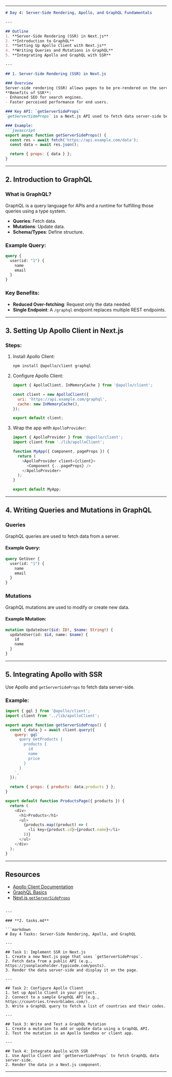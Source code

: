 
---



```markdown
# Day 4: Server-Side Rendering, Apollo, and GraphQL Fundamentals

---

## Outline
1. **Server-Side Rendering (SSR) in Next.js**
2. **Introduction to GraphQL**
3. **Setting Up Apollo Client with Next.js**
4. **Writing Queries and Mutations in GraphQL**
5. **Integrating Apollo and GraphQL with SSR**

---

## 1. Server-Side Rendering (SSR) in Next.js

### Overview
Server-side rendering (SSR) allows pages to be pre-rendered on the server and delivered as fully populated HTML to the client.  
**Benefits of SSR**:
- Enhanced SEO for search engines.
- Faster perceived performance for end users.

### Key API: `getServerSideProps`
`getServerSideProps` is a Next.js API used to fetch data server-side before rendering.

### Example:
```javascript
export async function getServerSideProps() {
  const res = await fetch('https://api.example.com/data');
  const data = await res.json();

  return { props: { data } };
}
```

---

## 2. Introduction to GraphQL

### What is GraphQL?
GraphQL is a query language for APIs and a runtime for fulfilling those queries using a type system.  
- **Queries**: Fetch data.
- **Mutations**: Update data.
- **Schema/Types**: Define structure.

### Example Query:
```graphql
query {
  user(id: "1") {
    name
    email
  }
}
```

### Key Benefits:
- **Reduced Over-fetching**: Request only the data needed.
- **Single Endpoint**: A `/graphql` endpoint replaces multiple REST endpoints.

---

## 3. Setting Up Apollo Client in Next.js

### Steps:
1. Install Apollo Client:
   ```bash
   npm install @apollo/client graphql
   ```
2. Configure Apollo Client:
   ```javascript
   import { ApolloClient, InMemoryCache } from '@apollo/client';

   const client = new ApolloClient({
     uri: 'https://api.example.com/graphql',
     cache: new InMemoryCache(),
   });

   export default client;
   ```

3. Wrap the app with `ApolloProvider`:
   ```javascript
   import { ApolloProvider } from '@apollo/client';
   import client from './lib/apolloClient';

   function MyApp({ Component, pageProps }) {
     return (
       <ApolloProvider client={client}>
         <Component {...pageProps} />
       </ApolloProvider>
     );
   }

   export default MyApp;
   ```

---

## 4. Writing Queries and Mutations in GraphQL

### Queries
GraphQL queries are used to fetch data from a server.

#### Example Query:
```graphql
query GetUser {
  user(id: "1") {
    name
    email
  }
}
```

### Mutations
GraphQL mutations are used to modify or create new data.

#### Example Mutation:
```graphql
mutation UpdateUser($id: ID!, $name: String!) {
  updateUser(id: $id, name: $name) {
    id
    name
  }
}
```

---

## 5. Integrating Apollo with SSR

Use Apollo and `getServerSideProps` to fetch data server-side.

### Example:
```javascript
import { gql } from '@apollo/client';
import client from '../lib/apolloClient';

export async function getServerSideProps() {
  const { data } = await client.query({
    query: gql`
      query GetProducts {
        products {
          id
          name
          price
        }
      }
    `,
  });

  return { props: { products: data.products } };
}

export default function ProductsPage({ products }) {
  return (
    <div>
      <h1>Products</h1>
      <ul>
        {products.map((product) => (
          <li key={product.id}>{product.name}</li>
        ))}
      </ul>
    </div>
  );
}
```

---

## Resources
- [Apollo Client Documentation](https://www.apollographql.com/docs/react/)
- [GraphQL Basics](https://graphql.org/learn/)
- [Next.js `getServerSideProps`](https://nextjs.org/docs/basic-features/data-fetching#getserversideprops)
```

---

### **2. tasks.md**

```markdown
# Day 4 Tasks: Server-Side Rendering, Apollo, and GraphQL

---

## Task 1: Implement SSR in Next.js
1. Create a new Next.js page that uses `getServerSideProps`.
2. Fetch data from a public API (e.g., https://jsonplaceholder.typicode.com/posts).
3. Render the data server-side and display it on the page.

---

## Task 2: Configure Apollo Client
1. Set up Apollo Client in your project.
2. Connect to a sample GraphQL API (e.g., https://countries.trevorblades.com/).
3. Write a GraphQL query to fetch a list of countries and their codes.

---

## Task 3: Write and Test a GraphQL Mutation
1. Create a mutation to add or update data using a GraphQL API.
2. Test the mutation in an Apollo Sandbox or client app.

---

## Task 4: Integrate Apollo with SSR
1. Use Apollo Client and `getServerSideProps` to fetch GraphQL data server-side.
2. Render the data in a Next.js component.
```

---

